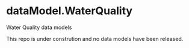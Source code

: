# dataModel.WaterQuality
Water Quality data models 

This repo is under constrution and no data models have been released.
